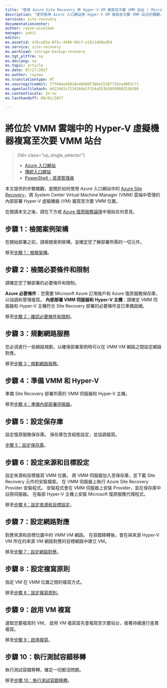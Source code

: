 ```yaml
---
title: "使用 Azure Site Recovery 將 Hyper-V VM 複寫至次要 VMM 站台 | Microsoft Docs"
description: "提供使用 Azure 入口網站將 Hyper-V VM 複寫至次要 VMM 站台的概觀。"
services: site-recovery
documentationcenter: 
author: rayne-wiselman
manager: jwhit
editor: 
ms.assetid: 476ca82a-8f5c-4498-9dcf-e1011d60ed59
ms.service: site-recovery
ms.workload: storage-backup-recovery
ms.tgt_pltfrm: na
ms.devlang: na
ms.topic: article
ms.date: 07/27/2017
ms.author: raynew
ms.translationtype: HT
ms.sourcegitcommit: fff84ee45818e4699df380e1536f71b2a4003c71
ms.openlocfilehash: b422dd2cf23426de2f154a553b38509082536309
ms.contentlocale: zh-tw
ms.lasthandoff: 08/01/2017

---
```

# <a name="replicate-hyper-v-virtual-machines-in-vmm-clouds-to-a-secondary-vmm-site"></a>將位於 VMM 雲端中的 Hyper-V 虛擬機器複寫至次要 VMM 站台

> [!div class="op_single_selector"]
> * [Azure 入口網站](site-recovery-vmm-to-vmm.md)
> * [傳統入口網站](site-recovery-vmm-to-vmm-classic.md)
> * [PowerShell - 資源管理員](site-recovery-vmm-to-vmm-powershell-resource-manager.md)
>
>

本文提供的步驟概觀，是關於如何使用 Azure 入口網站中的 [Azure Site Recovery](site-recovery-overview.md)，將 System Center Virtual Machine Manager (VMM) 雲端中管理的內部部署 Hyper-V 虛擬機器 (VM) 複寫至次要 VMM 位置。

在閱讀本文之後，請在下方或 [Azure 復原服務論壇](https://social.msdn.microsoft.com/forums/azure/home?forum=hypervrecovmgr)中張貼任何意見。


## <a name="step-1-review-the-scenario-architecture"></a>步驟 1：檢閱案例架構

在開始部署之前，請檢閱案例架構，並確定您了解部署所需的一切元件。

移至[步驟 1：檢閱架構](vmm-to-vmm-walkthrough-architecture.md)。

## <a name="step-2-review-prerequisites-and-limitations"></a>步驟 2：檢閱必要條件和限制

請確定您了解部署的必要條件和限制。

**Azure 必要條件**：您需要 Microsoft Azure 訂用帳戶和 Azure 復原服務保存庫，以協調和管理複寫。
**內部部署 VMM 伺服器和 Hyper-V 主機**：請確定 VMM 伺服器和 Hyper-V 主機符合 Site Recovery 部署的必要條件並已準備就緒。

移至[步驟 2：確認必要條件和限制](vmm-to-vmm-walkthrough-prerequisites.md)。

## <a name="step-3-plan-networking"></a>步驟 3：規劃網路服務

您必須進行一些網路規劃，以確保部署案例時可以在 VMM VM 網路之間設定網路對應。

移至[步驟 3：規劃網路服務](vmm-to-vmm-walkthrough-network.md)。


## <a name="step-4-prepare-vmm-and-hyper-v"></a>步驟 4：準備 VMM 和 Hyper-V

準備 Site Recovery 部署所需的 VMM 伺服器和 Hyper-V 主機。

移至[步驟 4：準備內部部署伺服器](vmm-to-vmm-walkthrough-vmm-hyper-v.md)。

## <a name="step-5-set-up-a-vault"></a>步驟 5：設定保存庫

設定復原服務保存庫。 保存庫包含組態設定，並協調複寫。

[步驟 5：設定保存庫](vmm-to-vmm-walkthrough-create-vault.md)。

## <a name="step-6-set-up-source-and-target-settings"></a>步驟 6：設定來源和目標設定

設定來源和目標複寫 VMM 位置。 將 VMM 伺服器加入至保存庫，並下載 Site Recovery 元件的安裝檔案。 在 VMM 伺服器上執行 Azure Site Recovery Provider 安裝程式。 安裝程式會在 VMM 伺服器上安裝 Provider，並在保存庫中註冊伺服器。 在每部 Hyper-V 主機上安裝 Microsoft 復原服務代理程式。

移至[步驟 6：設定來源和目標設定](vmm-to-vmm-walkthrough-source-target.md)。

## <a name="step-7-configure-network-mapping"></a>步驟 7：設定網路對應

對應來源和目標位置中的 VMM VM 網路。 在容錯移轉後，會在與來源 Hyper-V VM 所在的來源 VM 網路對應的目標網路中建立 VM。

移至[步驟 7：設定網路對應](vmm-to-vmm-walkthrough-network-mapping.md)。


## <a name="step-8-set-up-a-replication-policy"></a>步驟 8：設定複寫原則

指定 VM 在 VMM 位置之間的複寫方式。

移至[步驟 8：設定複寫原則](vmm-to-vmm-walkthrough-replication.md)。


## <a name="step-9-enable-replication-for-vms"></a>步驟 9：啟用 VM 複寫

選取您要複寫的 VM。 啟用 VM 複寫首先會複寫至次要站台，接著持續進行差異複寫。

移至[步驟 9：啟用複寫](vmm-to-vmm-walkthrough-enable-replication.md)。


## <a name="step-10-run-a-test-failover"></a>步驟 10：執行測試容錯移轉

執行測試容錯移轉，確定一切都沒問題。

移至[步驟 10：執行測試容錯移轉](vmm-to-vmm-walkthrough-test-failover.md)。

